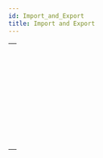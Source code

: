 ```yaml
---
id: Import_and_Export
title: Import and Export
---
```

||
|---|
|[<!-- INCLUDE #_command_.EXPORT DATA.Syntax -->](../../commands-legacy/export-data)<br/><!-- INCLUDE #_command_.EXPORT DATA.Summary -->|
|[<!-- INCLUDE #_command_.EXPORT DIF.Syntax -->](../../commands-legacy/export-dif)<br/><!-- INCLUDE #_command_.EXPORT DIF.Summary -->|
|[<!-- INCLUDE #_command_.EXPORT SYLK.Syntax -->](../../commands-legacy/export-sylk)<br/><!-- INCLUDE #_command_.EXPORT SYLK.Summary -->|
|[<!-- INCLUDE #_command_.EXPORT TEXT.Syntax -->](../../commands-legacy/export-text)<br/><!-- INCLUDE #_command_.EXPORT TEXT.Summary -->|
|[<!-- INCLUDE #_command_.IMPORT DATA.Syntax -->](../../commands-legacy/import-data)<br/><!-- INCLUDE #_command_.IMPORT DATA.Summary -->|
|[<!-- INCLUDE #_command_.IMPORT DIF.Syntax -->](../../commands-legacy/import-dif)<br/><!-- INCLUDE #_command_.IMPORT DIF.Summary -->|
|[<!-- INCLUDE #_command_.IMPORT SYLK.Syntax -->](../../commands-legacy/import-sylk)<br/><!-- INCLUDE #_command_.IMPORT SYLK.Summary -->|
|[<!-- INCLUDE #_command_.IMPORT TEXT.Syntax -->](../../commands-legacy/import-text)<br/><!-- INCLUDE #_command_.IMPORT TEXT.Summary -->|
